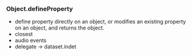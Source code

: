 ### Object.defineProperty

- define property directly on an object, or modifies an existing property on an object, and returns the object.
- closest
- audio events
- delegate
  -> dataset.indet
